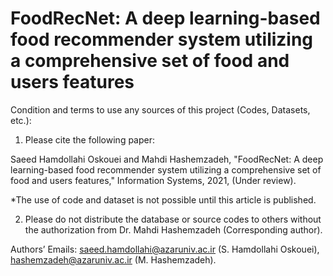 # FoodRecNet: A deep learning-based food recommender system utilizing a comprehensive set of food and users features

Condition and terms to use any sources of this project (Codes, Datasets, etc.):

1) Please cite the following paper:

Saeed Hamdollahi Oskouei and Mahdi Hashemzadeh, "FoodRecNet: A deep learning-based food recommender system utilizing a comprehensive set of food and users features," Information Systems, 2021, (Under review).

*The use of code and dataset is not possible until this article is published.

2) Please do not distribute the database or source codes to others without the authorization from Dr. Mahdi Hashemzadeh (Corresponding author).

Authors’ Emails: saeed.hamdollahi@azaruniv.ac.ir (S. Hamdollahi Oskouei), hashemzadeh@azaruniv.ac.ir (M. Hashemzadeh).

